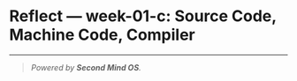 # Reflect — week-01-c: Source Code, Machine Code, Compiler

---

> _Powered by **Second Mind OS**._

